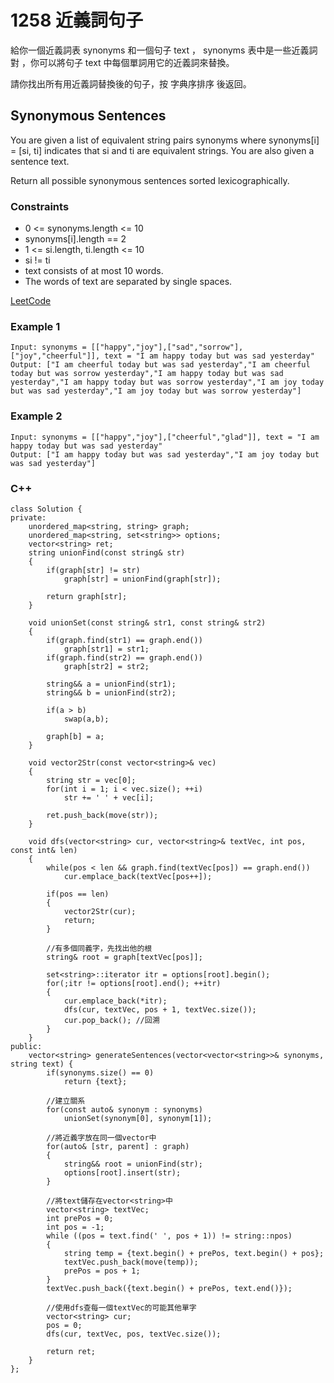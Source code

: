 # 1258 近義詞句子

給你一個近義詞表 synonyms 和一個句子 text ， synonyms 表中是一些近義詞對 ，你可以將句子 text 中每個單詞用它的近義詞來替換。

請你找出所有用近義詞替換後的句子，按 字典序排序 後返回。


##  Synonymous Sentences

You are given a list of equivalent string pairs synonyms where synonyms[i] = [si, ti] indicates that si and ti are equivalent strings.
You are also given a sentence text.

Return all possible synonymous sentences sorted lexicographically.

### Constraints

* 0 <= synonyms.length <= 10
* synonyms[i].length == 2
* 1 <= si.length, ti.length <= 10
* si != ti
* text consists of at most 10 words.
* The words of text are separated by single spaces.

[LeetCode](https://leetcode-cn.com/problems/synonymous-sentences/)


### Example 1

```
Input: synonyms = [["happy","joy"],["sad","sorrow"],["joy","cheerful"]], text = "I am happy today but was sad yesterday"
Output: ["I am cheerful today but was sad yesterday","I am cheerful today but was sorrow yesterday","I am happy today but was sad yesterday","I am happy today but was sorrow yesterday","I am joy today but was sad yesterday","I am joy today but was sorrow yesterday"]
```

### Example 2

```
Input: synonyms = [["happy","joy"],["cheerful","glad"]], text = "I am happy today but was sad yesterday"
Output: ["I am happy today but was sad yesterday","I am joy today but was sad yesterday"]
```

### C++ 

```
class Solution {
private:
    unordered_map<string, string> graph;
    unordered_map<string, set<string>> options;
    vector<string> ret;
    string unionFind(const string& str)
    {
        if(graph[str] != str)
            graph[str] = unionFind(graph[str]);
        
        return graph[str];
    }

    void unionSet(const string& str1, const string& str2)
    {
        if(graph.find(str1) == graph.end())
            graph[str1] = str1;
        if(graph.find(str2) == graph.end())
            graph[str2] = str2;
        
        string&& a = unionFind(str1);
        string&& b = unionFind(str2);

        if(a > b)
            swap(a,b);
        
        graph[b] = a;
    }

    void vector2Str(const vector<string>& vec)
    {
        string str = vec[0];
        for(int i = 1; i < vec.size(); ++i)
            str += ' ' + vec[i];
        
        ret.push_back(move(str));        
    }

    void dfs(vector<string> cur, vector<string>& textVec, int pos, const int& len)
    {
        while(pos < len && graph.find(textVec[pos]) == graph.end())
            cur.emplace_back(textVec[pos++]);

        if(pos == len)
        {    
            vector2Str(cur);
            return;
        }

        //有多個同義字，先找出他的根
        string& root = graph[textVec[pos]];

        set<string>::iterator itr = options[root].begin();
        for(;itr != options[root].end(); ++itr)
        {
            cur.emplace_back(*itr);
            dfs(cur, textVec, pos + 1, textVec.size());
            cur.pop_back(); //回溯
        }
    }
public:
    vector<string> generateSentences(vector<vector<string>>& synonyms, string text) {
        if(synonyms.size() == 0)
            return {text};
        
        //建立關系
        for(const auto& synonym : synonyms)
            unionSet(synonym[0], synonym[1]);
        
        //將近義字放在同一個vector中        
        for(auto& [str, parent] : graph)
        {
            string&& root = unionFind(str);
            options[root].insert(str);
        }

        //將text儲存在vector<string>中
        vector<string> textVec;
        int prePos = 0;
        int pos = -1;
        while ((pos = text.find(' ', pos + 1)) != string::npos)
        {
            string temp = {text.begin() + prePos, text.begin() + pos};
            textVec.push_back(move(temp));
            prePos = pos + 1;
        }
        textVec.push_back({text.begin() + prePos, text.end()});

        //使用dfs查每一個textVec的可能其他單字
        vector<string> cur;
        pos = 0;
        dfs(cur, textVec, pos, textVec.size());

        return ret;
    }
};
```


